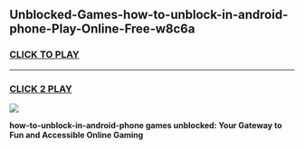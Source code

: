 
## Unblocked-Games-how-to-unblock-in-android-phone-Play-Online-Free-w8c6a
<h3>
<a href="https://premium76.site?title=how-to-unblock-in-android-phone&ref=26A">CLICK TO PLAY</a></h3>
<hr>

<h3>
<a href="https://premium76.site?title=how-to-unblock-in-android-phone&ref=26A">CLICK 2 PLAY</a>
  
</h3>

<a href="https://premium76.site?title=how-to-unblock-in-android-phone&ref=26A"><img src="https://clearcache.store/games.png"></a>


**how-to-unblock-in-android-phone games unblocked: Your Gateway to Fun and Accessible Online Gaming**
